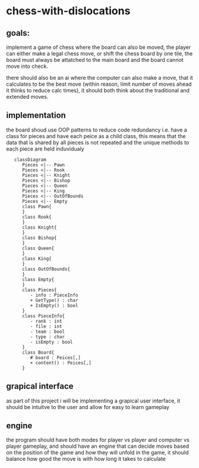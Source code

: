 # chess-with-dislocations

## goals:
implement a game of chess where the board can also be moved, the player can either make a legal chess move, or shift the chess board by one tile, the board must always be attatched to the main board  and the board cannot move into check.

there should also be an ai where the computer can also make a move, that it calculates to be the best move (within reason, limit number of moves ahead it thinks to reduce calc times), it should both think about the traditional and extended moves.

## implementation
the board shoud use OOP patterns to reduce code redundancy i.e. have a class for pieces and have each peice as a child class, this means that the data that is shared by all pieces is not repeated and the unique methods to each piece are held induvidualy 
```mermaid
   classDiagram
      Pieces <|-- Pawn
      Pieces <|-- Rook
      Pieces <|-- Knight
      Pieces <|-- Bishop
      Pieces <|-- Queen
      Pieces <|-- King
      Pieces <|-- OutOfBounds
      Pieces <|-- Empty
      class Pawn{
      }
      class Rook{
      }
      class Knight{
      }
      class Bishop{
      }
      class Queen{
      }
      class King{
      }
      class OutOfBounds{
      }
      class Empty{
      }
      class Pieces{
         - info : PieceInfo
         + GetType() : char
         + IsEmpty() : bool
      }
      class PieceInfo{
         - rank : int
         - file : int
         - team : bool
         - type : char
         - isEmpty : bool
      }
      class Board{
         # board : Peices[,]
         + content() : Peices[,]
      }
```
## grapical interface
as part of this project i will be implementing a grapical user interface, it should be intuitve to the user and allow for easy to learn gameplay 
## engine
the program should have both modes for player vs player and computer vs player gameplay, and should have an engine that can decide moves based on the position of the game and how they will unfold in the game, it should balance how good the move is with how long it takes to calculate
